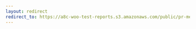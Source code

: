 ```yaml
---
layout: redirect
redirect_to: https://a8c-woo-test-reports.s3.amazonaws.com/public/pr-merge/40457/api/index.html
---
```

